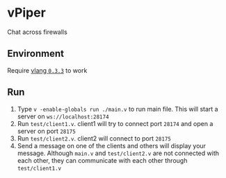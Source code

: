 # vPiper

Chat across firewalls

## Environment
Require [vlang `0.3.3`](https://github.com/vlang/v/releases/tag/0.3.3) to work

## Run
1. Type `v -enable-globals run ./main.v` to run main file. This will start a server on `ws://localhost:28174`
2. Run `test/client1.v`. client1 will try to connect port `28174` and open a server on port `28175`
3. Run `test/client2.v`. client2 will connect to port `28175`
4. Send a message on one of the clients and others will display your message.
Although `main.v` and `test/client2.v` are not connected with each other, they can communicate with each other through `test/client1.v`
